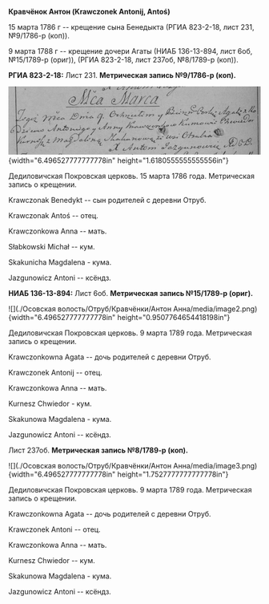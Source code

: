 **Кравчёнок Антон (Krawczonek Antonij, Antoś)**

15 марта 1786 г -- крещение сына Бенедыкта (РГИА 823-2-18, лист 231,
№9/1786-р (коп)).

9 марта 1788 г -- крещение дочери Агаты (НИАБ 136-13-894, лист 6об,
№15/1789-р (ориг)), (РГИА 823-2-18, лист 237об, №8/1789-р (коп)).

**РГИА 823-2-18:** Лист 231. **Метрическая запись №9/1786-р (коп).**

![](./media/58707d4ff035e6a69fd78a8988b13f3d7ff32ca9.png){width="6.496527777777778in"
height="1.6180555555555556in"}

Дедиловичская Покровская церковь. 15 марта 1786 года. Метрическая запись
о крещении.

Krawczonak Benedykt -- сын родителей с деревни Отруб.

Krawczonak Antoś -- отец.

Krawczonkowa Anna -- мать.

Słabkowski Michał -- кум.

Skakunicha Magdalena - кума.

Jazgunowicz Antoni -- ксёндз.

**НИАБ 136-13-894:** Лист 6об. **Метрическая запись №15/1789-р (ориг).**

![](./Осовская волость/Отруб/Кравчёнки/Антон Анна/media/image2.png){width="6.496527777777778in"
height="0.9507764654418198in"}

Дедиловичская Покровская церковь. 9 марта 1789 года. Метрическая запись
о крещении.

Krawczonkowna Agata -- дочь родителей с деревни Отруб.

Krawczonek Antonij -- отец.

Krawczonkowa Anna -- мать.

Kurnesz Chwiedor - кум.

Skakunowa Magdalena - кума.

Jazgunowicz Antoni -- ксёндз.

Лист 237об. **Метрическая запись №8/1789-р (коп).**

![](./Осовская волость/Отруб/Кравчёнки/Антон Анна/media/image3.png){width="6.496527777777778in"
height="1.7527777777777778in"}

Дедиловичская Покровская церковь. 9 марта 1789 года. Метрическая запись
о крещении.

Krawczonkowna Agata -- дочь родителей с деревни Отруб.

Krawczonek Antoni -- отец.

Krawczonkowa Anna -- мать.

Kurnesz Chwiedor -- кум.

Skakunowa Magdalena - кума.

Jazgunowicz Antoni -- ксёндз.
